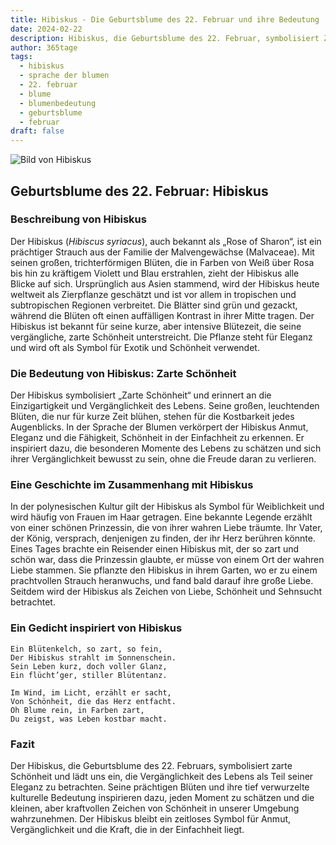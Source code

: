 ```yaml
---
title: Hibiskus - Die Geburtsblume des 22. Februar und ihre Bedeutung
date: 2024-02-22
description: Hibiskus, die Geburtsblume des 22. Februar, symbolisiert Zarte Schönheit. Erfahre mehr über ihre Geschichte, Bedeutung und Symbolik in der Sprache der Blumen.
author: 365tage
tags:
  - hibiskus
  - sprache der blumen
  - 22. februar
  - blume
  - blumenbedeutung
  - geburtsblume
  - februar
draft: false
---
```


![Bild von Hibiskus](https://cdn.pixabay.com/photo/2019/07/16/14/50/rose-of-sharon-4342080_1280.jpg#center)

## Geburtsblume des 22. Februar: Hibiskus

### Beschreibung von Hibiskus

Der Hibiskus (_Hibiscus syriacus_), auch bekannt als „Rose of Sharon“, ist ein prächtiger Strauch aus der Familie der Malvengewächse (Malvaceae). Mit seinen großen, trichterförmigen Blüten, die in Farben von Weiß über Rosa bis hin zu kräftigem Violett und Blau erstrahlen, zieht der Hibiskus alle Blicke auf sich. Ursprünglich aus Asien stammend, wird der Hibiskus heute weltweit als Zierpflanze geschätzt und ist vor allem in tropischen und subtropischen Regionen verbreitet. Die Blätter sind grün und gezackt, während die Blüten oft einen auffälligen Kontrast in ihrer Mitte tragen. Der Hibiskus ist bekannt für seine kurze, aber intensive Blütezeit, die seine vergängliche, zarte Schönheit unterstreicht. Die Pflanze steht für Eleganz und wird oft als Symbol für Exotik und Schönheit verwendet.

### Die Bedeutung von Hibiskus: Zarte Schönheit

Der Hibiskus symbolisiert „Zarte Schönheit“ und erinnert an die Einzigartigkeit und Vergänglichkeit des Lebens. Seine großen, leuchtenden Blüten, die nur für kurze Zeit blühen, stehen für die Kostbarkeit jedes Augenblicks. In der Sprache der Blumen verkörpert der Hibiskus Anmut, Eleganz und die Fähigkeit, Schönheit in der Einfachheit zu erkennen. Er inspiriert dazu, die besonderen Momente des Lebens zu schätzen und sich ihrer Vergänglichkeit bewusst zu sein, ohne die Freude daran zu verlieren.

### Eine Geschichte im Zusammenhang mit Hibiskus

In der polynesischen Kultur gilt der Hibiskus als Symbol für Weiblichkeit und wird häufig von Frauen im Haar getragen. Eine bekannte Legende erzählt von einer schönen Prinzessin, die von ihrer wahren Liebe träumte. Ihr Vater, der König, versprach, denjenigen zu finden, der ihr Herz berühren könnte. Eines Tages brachte ein Reisender einen Hibiskus mit, der so zart und schön war, dass die Prinzessin glaubte, er müsse von einem Ort der wahren Liebe stammen. Sie pflanzte den Hibiskus in ihrem Garten, wo er zu einem prachtvollen Strauch heranwuchs, und fand bald darauf ihre große Liebe. Seitdem wird der Hibiskus als Zeichen von Liebe, Schönheit und Sehnsucht betrachtet.

### Ein Gedicht inspiriert von Hibiskus

```
Ein Blütenkelch, so zart, so fein,  
Der Hibiskus strahlt im Sonnenschein.  
Sein Leben kurz, doch voller Glanz,  
Ein flücht’ger, stiller Blütentanz.  

Im Wind, im Licht, erzählt er sacht,  
Von Schönheit, die das Herz entfacht.  
Oh Blume rein, in Farben zart,  
Du zeigst, was Leben kostbar macht.  
```

### Fazit

Der Hibiskus, die Geburtsblume des 22. Februars, symbolisiert zarte Schönheit und lädt uns ein, die Vergänglichkeit des Lebens als Teil seiner Eleganz zu betrachten. Seine prächtigen Blüten und ihre tief verwurzelte kulturelle Bedeutung inspirieren dazu, jeden Moment zu schätzen und die kleinen, aber kraftvollen Zeichen von Schönheit in unserer Umgebung wahrzunehmen. Der Hibiskus bleibt ein zeitloses Symbol für Anmut, Vergänglichkeit und die Kraft, die in der Einfachheit liegt.
